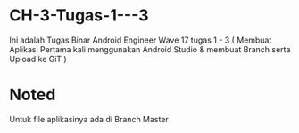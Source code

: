 # CH-3-Tugas-1---3
Ini adalah Tugas Binar Android Engineer Wave 17 tugas 1 - 3 ( Membuat Aplikasi Pertama kali menggunakan Android Studio &amp; membuat Branch serta Upload ke GiT ) 


<h1> Noted </h1>
Untuk file aplikasinya ada di Branch Master
